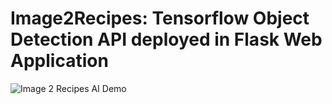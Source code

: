 # Image2Recipes: Tensorflow Object Detection API deployed in Flask Web Application
<img src="https://raw.githubusercontent.com/tabet-f/Image2Recipes-using-Tensorflow-Object-Detection-API/master/GIFdemo/image2recipesDEMO.gif" alt="Image 2 Recipes AI Demo">
